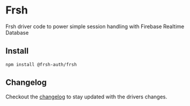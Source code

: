 # Frsh

Frsh driver code to power simple session handling with Firebase Realtime Database

## Install

```
npm install @frsh-auth/frsh
```

## Changelog

Checkout the [changelog]() to stay updated with the drivers changes.
